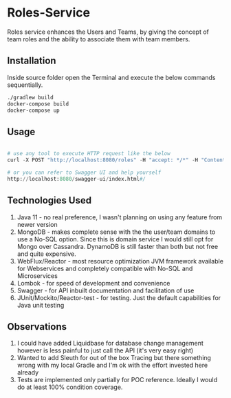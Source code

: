 # Roles-Service

Roles service enhances the Users and Teams, by giving the concept of team roles and the ability to associate them with team members.

## Installation

Inside source folder open the Terminal and execute the below commands sequentially.

```bash
./gradlew build
docker-compose build
docker-compose up
```

## Usage

```python

# use any tool to execute HTTP request like the below
curl -X POST "http://localhost:8080/roles" -H "accept: */*" -H "Content-Type: application/json" -d "{ \"roleTypeName\": \"PROJECT_MANAGER\"}"

# or you can refer to Swagger UI and help yourself
http://localhost:8080/swagger-ui/index.html#/
```

## Technologies Used
1. Java 11 - no real preference, I wasn't planning on using any feature from newer version
2. MongoDB - makes complete sense with the the user/team domains to use a No-SQL option. Since this is domain service I would still opt for Mongo over Cassandra. DynamoDB is still faster than both but not free and quite expensive.
3. WebFlux/Reactor - most resource optimization JVM framework available for Webservices and completely compatible with No-SQL and Microservices
4. Lombok - for speed of development and convenience
5. Swagger - for API inbuilt documentation and facilitation of use
6. JUnit/Mockito/Reactor-test - for testing. Just the default capabilities for Java unit testing

## Observations
1. I could have added Liquidbase for database change management however is less painful to just call the API (it's very easy right)
2. Wanted to add Sleuth for out of the box Tracing but there something wrong with my local Gradle and I'm ok with the effort invested here already
3. Tests are implemented only partially for POC reference. Ideally I would do at least 100% condition coverage.
